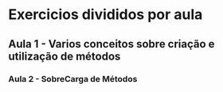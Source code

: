 # Exercicios divididos por aula
## Aula 1 - Varios conceitos sobre criação e utilização de métodos
### Aula 2 - SobreCarga de Métodos
